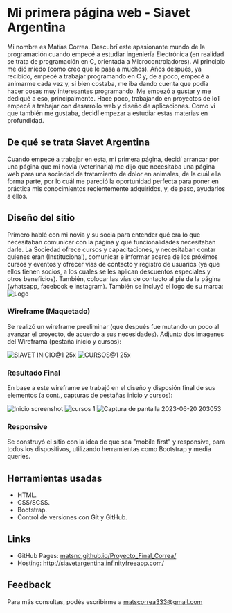 # Mi primera página web - Siavet Argentina 
Mi nombre es Matías Correa. Descubrí este apasionante mundo de la programación cuando empecé a estudiar ingeniería Electrónica (en realidad se trata de programación en C, orientada a Microcontroladores). Al principio me dió miedo (como creo que le pasa a muchos). Años después, ya recibido, empecé a trabajar programando en C y, de a poco, empecé a animarme cada vez y, si bien costaba, me iba dando cuenta que podía hacer cosas muy interesantes programando. Me empezó a gustar y me dediqué a eso, principalmente. Hace poco, trabajando en proyectos de IoT empecé a trabajar con desarrollo web y diseño de aplicaciones. Como ví que también me gustaba, decidí empezar a estudiar estas materias en profundidad.

## De qué se trata Siavet Argentina

Cuando empecé a trabajar en esta, mi primera página, decidí arrancar por una página que mi novia (veterinaria) me dijo que necesitaba una página web para una sociedad de tratamiento de dolor en animales, de la cuál ella forma parte, por lo cuál me pareció la oportunidad perfecta para poner en práctica mis conocimientos recientemente adquiridos, y, de paso, ayudarlos a ellos.   

## Diseño del sitio

Primero hablé con mi novia y su socia para entender qué era lo que necesitaban comunicar con la página y qué funcionalidades necesitaban darle. La Sociedad ofrece cursos y capacitaciones, y necesitaban contar quienes eran (Institucional), comunicar e informar acerca de los próximos cursos y eventos y ofrecer vías de contacto y registro de usuarios (ya que ellos tienen socios, a los cuales se les aplican descuentos especiales y otros beneficios). También, colocar las vías de contacto al pie de la página (whatsapp, facebook e instagram).
También se incluyó el logo de su marca:
![Logo](https://www.minegocioveterinario.com/wp-content/uploads/2019/05/Logo-Siavet.jpg)

### Wireframe (Maquetado)

Se realizó un wireframe preeliminar (que después fue mutando un poco al avanzar el proyecto, de acuerdo a sus necesidades). Adjunto dos imagenes del Wireframa (pestaña inicio y cursos):

![SIAVET INICIO@1 25x](https://github.com/MatsNC/Proyecto_Final_Correa/assets/64698729/c780551d-977f-4dc9-b6ef-6080f993adaf)
![CURSOS@1 25x](https://github.com/MatsNC/Proyecto_Final_Correa/assets/64698729/6ad478e8-d330-43c3-9da7-066c603dc19f)

### Resultado Final

En base a este wireframe se trabajó en el diseño y disposión final de sus elementos (a cont., capturas de pestañas inicio y cursos):

![Inicio screenshot](https://github.com/MatsNC/Proyecto_Final_Correa/assets/64698729/ef294679-d4c3-4adb-828d-d9cfca86c46d)
![cursos 1](https://github.com/MatsNC/Proyecto_Final_Correa/assets/64698729/8e3d505a-4017-435d-8fcf-aca5a3fde9a1)
![Captura de pantalla 2023-06-20 203053](https://github.com/MatsNC/Proyecto_Final_Correa/assets/64698729/dc963049-a424-4eea-9769-6aee0d3d49ac)

### Responsive

Se construyó el sitio con la idea de que sea "mobile first" y responsive, para todos los dispositivos, utilizando herramientas como Bootstrap y media queries.

## Herramientas usadas

- HTML.
- CSS/SCSS.
- Bootstrap.
- Control de versiones con Git y GitHub.

## Links
- GitHub Pages: [matsnc.github.io/Proyecto_Final_Correa/](https://matsnc.github.io/Proyecto_Final_Correa/)
- Hosting: http://siavetargentina.infinityfreeapp.com/

## Feedback

Para más consultas, podés escribirme a matscorrea333@gmail.com


